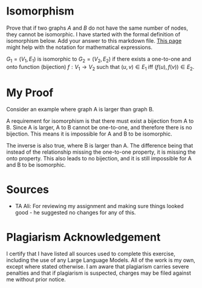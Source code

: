# Isomorphism

Prove that if two graphs $A$ and $B$ do not have the same number of nodes, they
cannot be isomorphic. I have started with the formal definition of isomorphism
below. Add your answer to this markdown file. [This
page](https://docs.github.com/en/get-started/writing-on-github/working-with-advanced-formatting/writing-mathematical-expressions)
might help with the notation for mathematical expressions.

$G_1=(V_1 , E_1)$ is isomorphic to $G_2 = (V_2, E_2)$ if there exists a
one-to-one and onto function (bijection) $f: V_1 \rightarrow V_2$ such that $(u,v)
\in E_1$ iff $(f(u),f(v)) \in E_2$.

# My Proof

Consider an example where graph A is larger than graph B.

A requirement for isomorphism is that there must exist a bijection from A to B. Since A is larger, A to B cannot be one-to-one, and therefore there is no bijection. This means it is impossible for A and B to be isomorphic.

The inverse is also true, where B is larger than A. The difference being that instead of the relationship missing the one-to-one property, it is missing the onto property. This also leads to no bijection, and it is still impossible for A and B to be isomorphic.

# Sources

- TA Ali: For reviewing my assignment and making sure things looked good - he suggested no changes for any of this.

# Plagiarism Acknowledgement

I certify that I have listed all sources used to complete this exercise, including the use of any Large Language Models. All of the work is my own, except where stated otherwise. I am aware that plagiarism carries severe penalties and that if plagiarism is suspected, charges may be filed against me without prior notice.